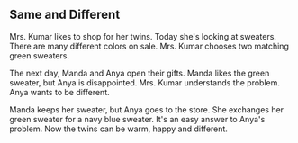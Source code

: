 ## Same and Different

Mrs. Kumar likes to shop for her twins. Today she's looking at sweaters.
There are many different colors on sale. Mrs. Kumar chooses two matching
green sweaters.

The next day, Manda and Anya open their gifts. Manda likes the green sweater,
but Anya is disappointed. Mrs. Kumar understands the problem. Anya wants to 
be different.

Manda keeps her sweater, but Anya goes to the store. She exchanges her green
sweater for a navy blue sweater. It's an easy answer to Anya's problem. Now
the twins can be warm, happy and different.